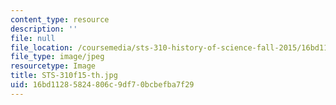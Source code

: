 ```yaml
---
content_type: resource
description: ''
file: null
file_location: /coursemedia/sts-310-history-of-science-fall-2015/16bd11285824806c9df70bcbefba7f29_STS-310f15-th.jpg
file_type: image/jpeg
resourcetype: Image
title: STS-310f15-th.jpg
uid: 16bd1128-5824-806c-9df7-0bcbefba7f29
---
```

